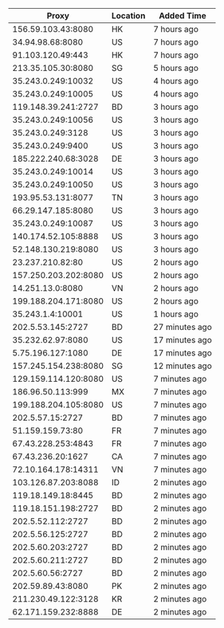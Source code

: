 | Proxy | Location | Added Time |
|---------|----------|------------|
| 156.59.103.43:8080 | HK | 7 hours ago |
| 34.94.98.68:8080 | US | 7 hours ago |
| 91.103.120.49:443 | HK | 7 hours ago |
| 213.35.105.30:8080 | SG | 5 hours ago |
| 35.243.0.249:10032 | US | 4 hours ago |
| 35.243.0.249:10005 | US | 4 hours ago |
| 119.148.39.241:2727 | BD | 3 hours ago |
| 35.243.0.249:10056 | US | 3 hours ago |
| 35.243.0.249:3128 | US | 3 hours ago |
| 35.243.0.249:9400 | US | 3 hours ago |
| 185.222.240.68:3028 | DE | 3 hours ago |
| 35.243.0.249:10014 | US | 3 hours ago |
| 35.243.0.249:10050 | US | 3 hours ago |
| 193.95.53.131:8077 | TN | 3 hours ago |
| 66.29.147.185:8080 | US | 3 hours ago |
| 35.243.0.249:10087 | US | 3 hours ago |
| 140.174.52.105:8888 | US | 3 hours ago |
| 52.148.130.219:8080 | US | 3 hours ago |
| 23.237.210.82:80 | US | 2 hours ago |
| 157.250.203.202:8080 | US | 2 hours ago |
| 14.251.13.0:8080 | VN | 2 hours ago |
| 199.188.204.171:8080 | US | 2 hours ago |
| 35.243.1.4:10001 | US | 1 hours ago |
| 202.5.53.145:2727 | BD | 27 minutes ago |
| 35.232.62.97:8080 | US | 17 minutes ago |
| 5.75.196.127:1080 | DE | 17 minutes ago |
| 157.245.154.238:8080 | SG | 12 minutes ago |
| 129.159.114.120:8080 | US | 7 minutes ago |
| 186.96.50.113:999 | MX | 7 minutes ago |
| 199.188.204.105:8080 | US | 7 minutes ago |
| 202.5.57.15:2727 | BD | 7 minutes ago |
| 51.159.159.73:80 | FR | 7 minutes ago |
| 67.43.228.253:4843 | FR | 7 minutes ago |
| 67.43.236.20:1627 | CA | 7 minutes ago |
| 72.10.164.178:14311 | VN | 7 minutes ago |
| 103.126.87.203:8088 | ID | 2 minutes ago |
| 119.18.149.18:8445 | BD | 2 minutes ago |
| 119.18.151.198:2727 | BD | 2 minutes ago |
| 202.5.52.112:2727 | BD | 2 minutes ago |
| 202.5.56.125:2727 | BD | 2 minutes ago |
| 202.5.60.203:2727 | BD | 2 minutes ago |
| 202.5.60.211:2727 | BD | 2 minutes ago |
| 202.5.60.56:2727 | BD | 2 minutes ago |
| 202.59.89.43:8080 | PK | 2 minutes ago |
| 211.230.49.122:3128 | KR | 2 minutes ago |
| 62.171.159.232:8888 | DE | 2 minutes ago |

